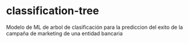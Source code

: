 # classification-tree
Modelo de ML de arbol de clasificación para la prediccion del exito de la campaña de marketing de una entidad bancaria
